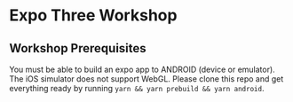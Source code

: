 # Expo Three Workshop

## Workshop Prerequisites

You must be able to build an expo app to ANDROID (device or emulator). The iOS simulator does not support WebGL. Please clone this repo and get everything ready by running `yarn && yarn prebuild && yarn android`.
